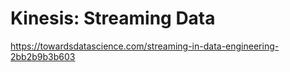 # Kinesis: Streaming Data

https://towardsdatascience.com/streaming-in-data-engineering-2bb2b9b3b603
